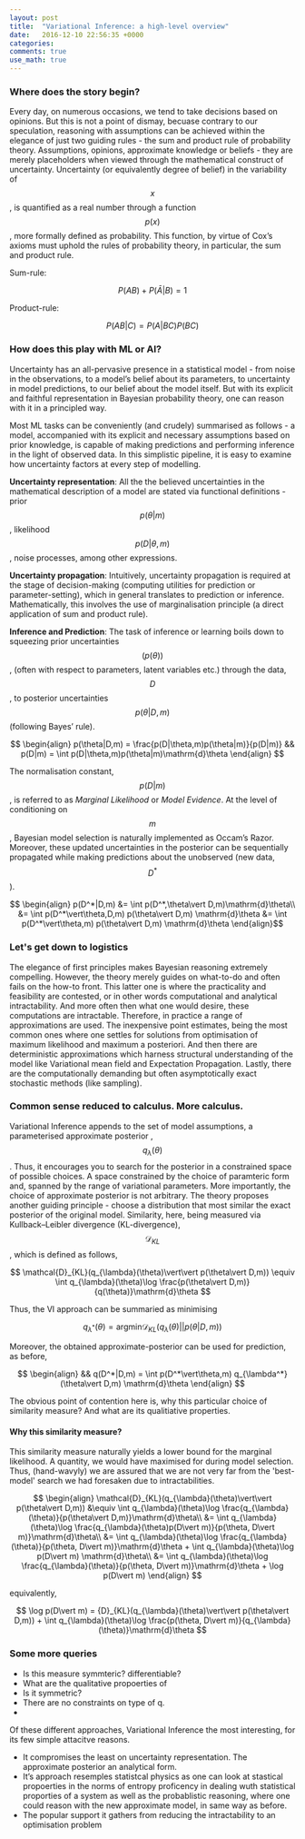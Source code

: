 ```yaml
---
layout: post
title:  "Variational Inference: a high-level overview"
date:   2016-12-10 22:56:35 +0000
categories: 
comments: true
use_math: true
---
```

### Where does the story begin?

Every day, on numerous occasions, we tend to take decisions based on opinions. But this is not a point of dismay, becuase contrary to our speculation, reasoning with assumptions can be achieved within the elegance of just two guiding rules - the sum and product rule of probability theory. Assumptions, opinions, approximate knowledge or beliefs - they are merely placeholders when viewed through the mathematical construct of uncertainty. Uncertainty (or equivalently degree of belief) in the variability of $$x$$, is quantified as a real number through a function $$ p(x) $$, more formally defined as probability. This function, by virtue of Cox’s axioms must uphold the rules of probability theory, in particular, the sum and product rule.

Sum-rule: 

$$ P(AB) + P(\bar{A}|B) = 1 $$

Product-rule: 

$$ P(AB|C) = P(A|BC)P(BC) $$ 

### How does this play with ML or AI?

Uncertainty has an all-pervasive presence in a statistical model - from noise in the observations, to a model’s belief about its parameters, to uncertainty in model predictions, to our belief about the model itself. But with its explicit and faithful representation in Bayesian probability theory, one can reason with it in a principled way.

Most ML tasks can be conveniently (and crudely) summarised as follows - a model, accompanied with its explicit and necessary assumptions based on prior knowledge, is capable of making predictions and performing inference in the light of observed data. In this simplistic pipeline, it is easy to examine how uncertainty factors at every step of modelling.

**Uncertainty representation**: All the the believed uncertainties in the mathematical description of a model are stated via functional definitions - prior $$p(\theta\vert m)$$ , likelihood $$p(D\vert\theta,m)$$, noise processes, among other expressions. 


**Uncertainty propagation**: Intuitively, uncertainty propagation is required at the stage of decision-making (computing utilities for prediction or parameter-setting), which in general translates to prediction or inference. Mathematically, this involves the use of marginalisation principle (a direct application of sum and product rule). 

**Inference and Prediction**: The task of inference or learning boils down to squeezing prior uncertainties $$(p(\theta))$$, (often with respect to parameters, latent variables etc.) through the data, $$D$$, to posterior uncertainties $$p(\theta\vert D,m)$$ (following Bayes’ rule).

$$ \begin{align}
p(\theta|D,m) = \frac{p(D|\theta,m)p(\theta|m)}{p(D|m)} && p(D|m) = \int p(D|\theta,m)p(\theta|m)\mathrm{d}\theta
\end{align} $$

The normalisation constant, $$p(D\vert m)$$, is referred to as *Marginal Likelihood* or *Model Evidence*. At the level of conditioning on $$m$$, Bayesian model selection is naturally implemented as Occam’s Razor. Moreover, these updated uncertainties in the posterior can be sequentially propagated while making predictions about the unobserved (new data, $$ D^*$$).

$$ \begin{align}
p(D^*|D,m) &= \int p(D^*,\theta\vert D,m)\mathrm{d}\theta\\
           &= \int p(D^*\vert\theta,D,m) p(\theta\vert D,m) \mathrm{d}\theta
           &= \int p(D^*\vert\theta,m) p(\theta\vert D,m) \mathrm{d}\theta
\end{align}$$

### Let's get down to logistics

The elegance of first principles makes Bayesian reasoning extremely compelling. However, the theory merely guides on what-to-do and often fails on the how-to front. This latter one is where the practicality and feasibility are contested, or in other words computational and analytical intractability. And more often then what one would desire, these computations are intractable. Therefore, in practice a range of approximations are used. The inexpensive point estimates, being the most common ones where one settles for solutions from optimisation of maximum likelihood and maximum a posteriori. And then there are  deterministic approximations which harness structural understanding of the model like Variational mean field and Expectation Propagation.  Lastly, there are the computationally demanding but often asymptotically exact stochastic methods (like sampling).

### Common sense reduced to calculus. More calculus.

Variational Inference appends to the set of model assumptions, a parameterised approximate posterior ,$$q_{\lambda}(\theta)$$. Thus, it encourages you to search for the posterior in a constrained space of possible choices. A space constrained by the choice of paramteric form and, spanned by the range of variational parameters. More importantly, the choice of approximate posterior is not arbitrary. The theory proposes another guiding principle - choose a distribution that most similar the exact posterior of the original model. Similarity, here, being measured via  Kullback–Leibler divergence (KL-divergence), $$ \mathcal{D}_{KL}$$, which is defined as follows,

$$ \mathcal{D}_{KL}(q_{\lambda}(\theta)\vert\vert p(\theta\vert D,m)) \equiv \int q_{\lambda}(\theta)\log \frac{p(\theta\vert D,m)}{q(\theta)}\mathrm{d}\theta $$

Thus, the VI approach can be summaried as minimising

$$ q_{\lambda^*}(\theta) = \text{argmin}  \mathcal{D}_{KL}(q_{\lambda}(\theta)\vert\vert p(\theta\vert D,m))$$

Moreover, the obtained approximate-posterior can be used for prediction, as before,

$$ \begin{align}
&& q(D^*|D,m) = \int p(D^*\vert\theta,m) q_{\lambda^*}(\theta\vert D,m) \mathrm{d}\theta
\end{align} $$

The obvious point of contention here is, why this particular choice of similarity measure? And what are its qualitiative properties. 

#### Why this similarity measure?

This similarity measure naturally yields a lower bound for the marginal likelihood. A quantity, we would have maximised for during model selection. Thus, (hand-wavyly) we are assured that we are not very far from the 'best-model' search we had foresaken due to intractabilities. 

$$ \begin{align}
\mathcal{D}_{KL}(q_{\lambda}(\theta)\vert\vert p(\theta\vert D,m)) &\equiv \int q_{\lambda}(\theta)\log \frac{q_{\lambda}(\theta)}{p(\theta\vert D,m)}\mathrm{d}\theta\\
                 &= \int q_{\lambda}(\theta)\log \frac{q_{\lambda}(\theta)p(D\vert m)}{p(\theta, D\vert m)}\mathrm{d}\theta\\
                 &= \int q_{\lambda}(\theta)\log \frac{q_{\lambda}(\theta)}{p(\theta, D\vert m)}\mathrm{d}\theta + \int q_{\lambda}(\theta)\log p(D\vert m) \mathrm{d}\theta\\
                 &= \int q_{\lambda}(\theta)\log \frac{q_{\lambda}(\theta)}{p(\theta, D\vert m)}\mathrm{d}\theta + \log p(D\vert m)
\end{align} $$

equivalently,

$$ \log p(D\vert m) = {D}_{KL}(q_{\lambda}(\theta)\vert\vert p(\theta\vert D,m)) + \int q_{\lambda}(\theta)\log \frac{p(\theta, D\vert m)}{q_{\lambda}(\theta)}\mathrm{d}\theta $$



### Some more queries

- Is this measure symmteric? differentiable?
- What are the qualitative propoerties of 
- Is it symmetric?
- There are no constraints on type of q.
- 

Of these different approaches, Variational Inference the most interesting, for its few simple attacitve reasons.

 - It compromises the least on uncertainty representation. The approximate posterior an analytical form.
 - It’s approach resemples statistcal physics as one can look at stastical propoerties in the norms of entropy proficency in dealing wuth statistical proporties of a system as well as the probablistic reasoning, where one could reason with the new approximate model, in same way as before.
 - The popular support it gathers from reducing the intractability to an optimisation problem
